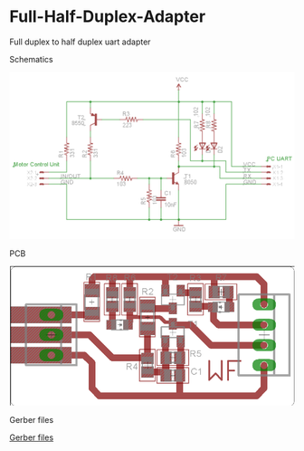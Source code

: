 # Full-Half-Duplex-Adapter
Full duplex to half duplex uart adapter

Schematics

![Screenshot](sch.png)

PCB

![Screenshot](pcb.png)

Gerber files

[Gerber files](MCU-UART-PCB-GBR.zip)
